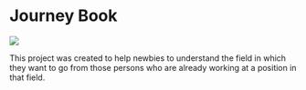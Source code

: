 # Journey Book

<img src="https://user-images.githubusercontent.com/84712013/178766437-c6f76c03-7f41-424b-948a-622d38788bcb.png">

This project was created to help newbies to understand the field in which they want to go from those persons who are already working at a position in that field.
